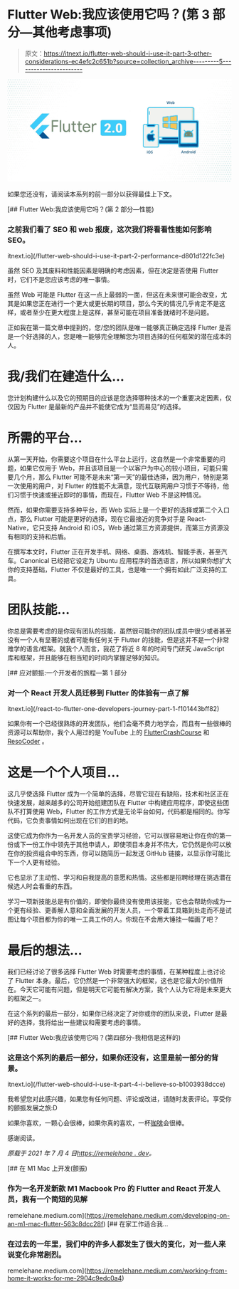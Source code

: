 # Flutter Web:我应该使用它吗？(第 3 部分—其他考虑事项)

> 原文：<https://itnext.io/flutter-web-should-i-use-it-part-3-other-considerations-ec4efc2c651b?source=collection_archive---------5----------------------->

![](img/2c0e841a52ea2e1f79da863b381aff58.png)

如果您还没有，请阅读本系列的前一部分以获得最佳上下文。

[](/flutter-web-should-i-use-it-part-2-performance-d801d122fc3e) [## Flutter Web:我应该使用它吗？(第 2 部分—性能)

### 之前我们看了 SEO 和 web 报废，这次我们将看看性能如何影响 SEO。

itnext.io](/flutter-web-should-i-use-it-part-2-performance-d801d122fc3e) 

虽然 SEO 及其废料和性能因素是明确的考虑因素，但在决定是否使用 Flutter 时，它们不是您应该考虑的唯一事情。

虽然 Web 可能是 Flutter 在这一点上最弱的一面，但这在未来很可能会改变，尤其是如果您正在进行一个更大或更长期的项目，那么今天的情况几乎肯定不是这样，或者至少在更大程度上是这样，甚至可能在项目准备就绪时不是问题。

正如我在第一篇文章中提到的，您/您的团队是唯一能够真正确定选择 Flutter 是否是一个好选择的人，您是唯一能够完全理解您为项目选择的任何框架的潜在成本的人。

# 我/我们在建造什么…

您计划构建什么以及它的预期目的应该是您选择哪种技术的一个重要决定因素，仅仅因为 Flutter 是最新的产品并不能使它成为“显而易见”的选择。

# 所需的平台…

从第一天开始，你需要这个项目在什么平台上运行，这自然是一个非常重要的问题，如果它仅用于 Web，并且该项目是一个以客户为中心的较小项目，可能只需要几个月，那么 Flutter 可能不是未来“第一天”的最佳选择，因为用户，特别是第一次使用的用户，对 Flutter 的性能不太满意，现代互联网用户习惯于不等待，他们习惯于快速或接近即时的事情，而现在，Flutter Web 不是这种情况。

然而，如果你需要支持多种平台，而 Web 实际上是一个更好的选择或第二个入口点，那么 Flutter 可能是更好的选择，现在它最接近的竞争对手是 React-Native，它只支持 Android 和 iOS，Web 通过第三方资源提供，而第三方资源没有相同的支持和后盾。

在撰写本文时，Flutter 正在开发手机、网络、桌面、游戏机、智能手表，甚至汽车。Canonical 已经把它设定为 Ubuntu 应用程序的首选语言，所以如果你想扩大你的支持基础，Flutter 不仅是最好的工具，也是唯一一个拥有如此广泛支持的工具。

# 团队技能…

你总是需要考虑的是你现有团队的技能，虽然很可能你的团队成员中很少或者甚至没有一个人有显著的或者可能有任何关于 Flutter 的技能，但是这并不是一个非常难学的语言/框架。就我个人而言，我花了将近 8 年的时间专门研究 JavaScript 库和框架，并且能够在相当短的时间内掌握足够的知识。

[](/react-to-flutter-one-developers-journey-part-1-f101443bff82) [## 应对颤振:一个开发者的旅程—第 1 部分

### 对一个 React 开发人员迁移到 Flutter 的体验有一点了解

itnext.io](/react-to-flutter-one-developers-journey-part-1-f101443bff82) 

如果你有一个已经很熟练的开发团队，他们会毫不费力地学会，而且有一些很棒的资源可以帮助你，我个人用过的是 YouTube 上的 [FlutterCrashCourse](https://fluttercrashcourse.com) 和 [ResoCoder](https://www.youtube.com/resocoder) 。

# 这是一个个人项目…

这几乎使选择 Flutter 成为一个简单的选择，尽管它现在有缺陷，技术和社区正在快速发展，越来越多的公司开始组建团队在 Flutter 中构建应用程序，即使这些团队不打算使用 Web，Flutter 的工作方式是无论平台如何，代码都是相同的。你写代码，它负责事情如何出现在它们的目的地。

这使它成为你作为一名开发人员的宝贵学习经验，它可以很容易地让你在你的第一份或下一份工作中领先于其他申请人，即使项目本身并不伟大，它仍然是你可以放在你的投资组合中的东西，你可以随简历一起发送 GitHub 链接，以显示你可能比下一个人更有经验。

它也显示了主动性、学习和自我提高的意愿和热情。这些都是招聘经理在挑选潜在候选人时会看重的东西。

学习一项新技能总是有价值的，即使你最终没有使用该技能，它也会帮助你成为一个更有经验、更善解人意和全面发展的开发人员，一个带着工具箱到处走而不是试图让每个项目都为你的唯一工具工作的人。你现在不会用大锤挂一幅画了吧？

# 最后的想法…

我们已经讨论了很多选择 Flutter Web 时需要考虑的事情，在某种程度上也讨论了 Flutter 本身。最后，它仍然是一个非常强大的框架，这也是它最大的价值所在。今天它可能有问题，但是明天它可能有解决方案，我个人认为它将是未来更大的框架之一。

在这个系列的最后一部分，如果你已经决定了对你或你的团队来说，Flutter 是最好的选择，我将给出一些建议和需要考虑的事情。

[](/flutter-web-should-i-use-it-part-4-i-believe-so-b1003938dcce) [## Flutter Web:我应该使用它吗？(第四部分-我相信是这样的)

### 这是这个系列的最后一部分，如果你还没有，这里是前一部分的背景。

itnext.io](/flutter-web-should-i-use-it-part-4-i-believe-so-b1003938dcce) 

我希望您对此感兴趣，如果您有任何问题、评论或改进，请随时发表评论。享受你的颤振发展之旅:D

如果你喜欢，一颗心会很棒，如果你真的喜欢，一杯[咖啡](https://www.buymeacoffee.com/remelehane)会很棒。

感谢阅读。

*原载于 2021 年 7 月 4 日*[*https://remelehane . dev*](https://remelehane.dev/posts/flutter-web-should-i-use-it-part-3/)*。*

[](https://remelehane.medium.com/developing-on-an-m1-mac-flutter-563c8dcc28f) [## 在 M1 Mac 上开发(颤振)

### 作为一名开发新款 M1 Macbook Pro 的 Flutter and React 开发人员，我有一个简短的见解

remelehane.medium.com](https://remelehane.medium.com/developing-on-an-m1-mac-flutter-563c8dcc28f) [](https://remelehane.medium.com/working-from-home-it-works-for-me-2904c9edc0a4) [## 在家工作适合我…

### 在过去的一年里，我们中的许多人都发生了很大的变化，对一些人来说变化非常剧烈。

remelehane.medium.com](https://remelehane.medium.com/working-from-home-it-works-for-me-2904c9edc0a4)